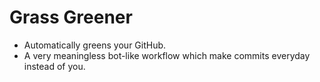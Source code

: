 # Grass Greener
* Automatically greens your GitHub.
* A very meaningless bot-like workflow which make commits everyday instead of you.
